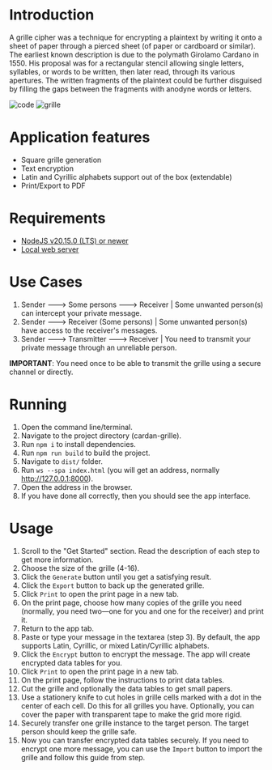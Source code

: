 # Introduction

A grille cipher was a technique for encrypting a plaintext by writing it onto a sheet of paper through a pierced sheet (of paper or cardboard or similar). The earliest known description is due to the polymath Girolamo Cardano in 1550. His proposal was for a rectangular stencil allowing single letters, syllables, or words to be written, then later read, through its various apertures. The written fragments of the plaintext could be further disguised by filling the gaps between the fragments with anodyne words or letters.

![code](https://upload.wikimedia.org/wikipedia/commons/8/8a/Tangiers1.png)
![grille](https://upload.wikimedia.org/wikipedia/commons/b/b9/Tangiers2.png)

# Application features

- Square grille generation
- Text encryption
- Latin and Cyrillic alphabets support out of the box (extendable)
- Print/Export to PDF

# Requirements

- [NodeJS v20.15.0 (LTS) or newer](https://nodejs.org/en/download/package-manager)
- [Local web server](https://www.npmjs.com/package/local-web-server)

# Use Cases

1. Sender ---> Some persons ---> Receiver | Some unwanted person(s) can intercept your private message.
2. Sender ---> Receiver (Some persons) | Some unwanted person(s) have access to the receiver's messages.
3. Sender ---> Transmitter ---> Receiver | You need to transmit your private message through an unreliable person.

**IMPORTANT**: You need once to be able to transmit the grille using a secure channel or directly.

# Running

1. Open the command line/terminal.
2. Navigate to the project directory (cardan-grille).
3. Run `npm i` to install dependencies.
4. Run `npm run build` to build the project.
5. Navigate to `dist/` folder.
6. Run `ws --spa index.html` (you will get an address, normally http://127.0.0.1:8000).
7. Open the address in the browser.
8. If you have done all correctly, then you should see the app interface.

# Usage

1. Scroll to the "Get Started" section. Read the description of each step to get more information.
2. Choose the size of the grille (4-16).
3. Click the `Generate` button until you get a satisfying result.
4. Click the `Export` button to back up the generated grille.
5. Click `Print` to open the print page in a new tab.
6. On the print page, choose how many copies of the grille you need (normally, you need two—one for you and one for the receiver) and print it.
7. Return to the app tab.
8. Paste or type your message in the textarea (step 3). By default, the app supports Latin, Cyrillic, or mixed Latin/Cyrillic alphabets.
9. Click the `Encrypt` button to encrypt the message. The app will create encrypted data tables for you.
10. Click `Print` to open the print page in a new tab.
11. On the print page, follow the instructions to print data tables.
12. Cut the grille and optionally the data tables to get small papers.
13. Use a stationery knife to cut holes in grille cells marked with a dot in the center of each cell. Do this for all grilles you have. Optionally, you can cover the paper with transparent tape to make the grid more rigid.
14. Securely transfer one grille instance to the target person. The target person should keep the grille safe.
15. Now you can transfer encrypted data tables securely. If you need to encrypt one more message, you can use the `Import` button to import the grille and follow this guide from step.
